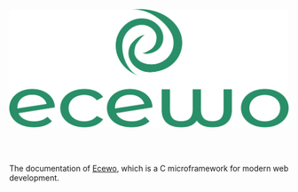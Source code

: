 <div align="center">
    <a href="https://ecewo.vercel.app">
        <img src="https://raw.githubusercontent.com/savashn/ecewo-docs/main/public/ecewologo.svg" />
    </a>
</div>

<br /><br />

The documentation of [Ecewo](https://github.com/savashn/ecewo), which is a C microframework for modern web development.
